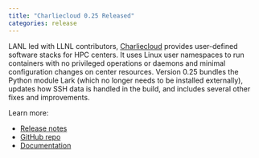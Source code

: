 ```yaml
---
title: "Charliecloud 0.25 Released"
categories: release
---
```


LANL led with LLNL contributors, [Charliecloud](https://github.com/hpc/charliecloud) provides user-defined software stacks for HPC centers. It uses Linux user namespaces to run containers with no privileged operations or daemons and minimal configuration changes on center resources. Version 0.25 bundles the Python module Lark (which no longer needs to be installed externally), updates how SSH data is handled in the build, and includes several other fixes and improvements.

Learn more:
- [Release notes](https://github.com/hpc/charliecloud/releases/tag/v0.25)
- [GitHub repo](https://github.com/hpc/charliecloud)
- [Documentation](https://hpc.github.io/charliecloud)
